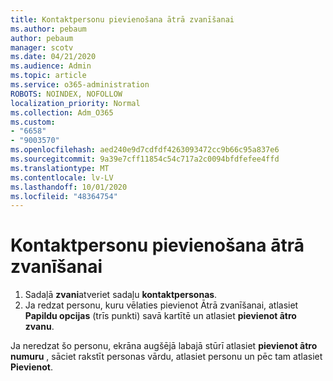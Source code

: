 ```yaml
---
title: Kontaktpersonu pievienošana ātrā zvanīšanai
ms.author: pebaum
author: pebaum
manager: scotv
ms.date: 04/21/2020
ms.audience: Admin
ms.topic: article
ms.service: o365-administration
ROBOTS: NOINDEX, NOFOLLOW
localization_priority: Normal
ms.collection: Adm_O365
ms.custom:
- "6658"
- "9003570"
ms.openlocfilehash: aed240e9d7cdfdf4263093472cc9b66c95a837e6
ms.sourcegitcommit: 9a39e7cff11854c54c717a2c0094bfdfefee4ffd
ms.translationtype: MT
ms.contentlocale: lv-LV
ms.lasthandoff: 10/01/2020
ms.locfileid: "48364754"
---
```

# <a name="add-contacts-to-speed-dial"></a>Kontaktpersonu pievienošana ātrā zvanīšanai

1. Sadaļā  **zvani**atveriet sadaļu  **kontaktpersonas**.
2. Ja redzat personu, kuru vēlaties pievienot Ātrā zvanīšanai, atlasiet  **Papildu opcijas**  (trīs punkti) savā kartītē un atlasiet  **pievienot ātro zvanu**.

Ja neredzat šo personu, ekrāna augšējā labajā stūrī atlasiet  **pievienot ātro numuru**  , sāciet rakstīt personas vārdu, atlasiet personu un pēc tam atlasiet  **Pievienot**.
